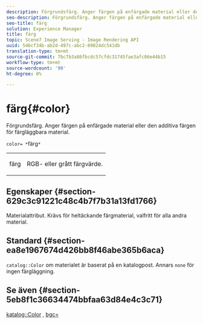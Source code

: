 ```yaml
---
description: Förgrundsfärg. Anger färgen på enfärgade material eller den additiva färgen för färgläggbara material.
seo-description: Förgrundsfärg. Anger färgen på enfärgade material eller den additiva färgen för färgläggbara material.
seo-title: färg
solution: Experience Manager
title: färg
topic: Scene7 Image Serving - Image Rendering API
uuid: 546cf34b-ab2d-497c-abc2-89024dc541db
translation-type: tm+mt
source-git-commit: 7bc7b3a86fbcdc57cfdc31745fae3afc06e44b15
workflow-type: tm+mt
source-wordcount: '90'
ht-degree: 0%

---
```



# färg{#color}

Förgrundsfärg. Anger färgen på enfärgade material eller den additiva färgen för färgläggbara material.

`color= *`färg`*`

<table id="simpletable_C5AF9074CCA64EA5921772DF3F7E0F55"> 
 <tr class="strow"> 
  <td class="stentry"> <p><span class="varname"> färg</span> </p> </td> 
  <td class="stentry"> <p>RGB- eller grått färgvärde. </p></td> 
 </tr> 
</table>

## Egenskaper {#section-629c3c91221c48c4b7f7b31a13fd1766}

Materialattribut. Krävs för heltäckande färgmaterial, valfritt för alla andra material.

## Standard {#section-ea8e1967674d426bb8f46abe365b6aca}

`catalog::Color` om materialet är baserat på en katalogpost. Annars `none` för ingen färgläggning.

## Se även {#section-5eb8f1c36634474bbfaa63d84e4c3c71}

[katalog::Color](../../../../../ir-api/material-cat/image-rendering-api-ref/c-ir-material-catalog/c-ir-material-data-reference/r-ir-cat-color.md#reference-7639487fe0ac48beb9e8afa4dc845552) ,  [bgc=](../../../../../ir-api/http-protocol/image-rendering-api-ref/c-ir-http-protocol-ref/c-ir-http-protocol-command-reference/r-ir-bgc.md#reference-3f5c78cea01c4a85aa582076d23aebb0)
